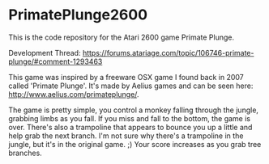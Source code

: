 # PrimatePlunge2600
This is the code repository for the Atari 2600 game Primate Plunge.

Development Thread:  https://forums.atariage.com/topic/106746-primate-plunge/#comment-1293463

This game was inspired by a freeware OSX game I found back in 2007 called 'Primate Plunge'. It's made by Aelius games and can be seen here: http://www.aelius.com/primateplunge/.

The game is pretty simple, you control a monkey falling through the jungle, grabbing limbs as you fall. If you miss and fall to the bottom, the game is over. There's also a trampoline that appears to bounce you up a little and help grab the next branch. I'm not sure why there's a trampoline in the jungle, but it's in the original game. ;) Your score increases as you grab tree branches.

